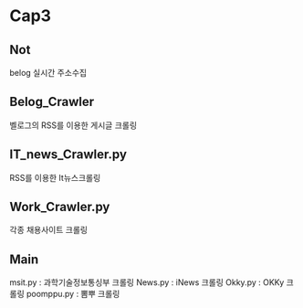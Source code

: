 # Cap3

## Not 
 belog 실시간 주소수집

## Belog_Crawler
벨로그의 RSS를 이용한 게시글 크롤링

## IT_news_Crawler.py
RSS를 이용한 It뉴스크롤링

## Work_Crawler.py
각종 채용사이트 크롤링

## Main 
msit.py : 과학기술정보통싱부 크롤링
News.py : iNews 크롤링
Okky.py : OKKy 크롤링
poomppu.py : 뽐뿌 크롤링
